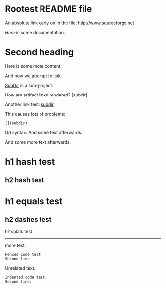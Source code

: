 # Rootest README file

An absolute link early on in the file: <http://www.sourceforge.net>

*Here* is some documentation.

# Second heading

Here is some more content.

And now we attempt to [link](ANOTHER.md)

[SubDir](subdir) is a sub-project.

How are artifact links rendered? [subdir]

Another link test: [subdir]()

This causes lots of problems:

    [](subdir)

Url syntax: <subdir> And some text afterwards.

And some more text afterwards.

# h1 hash test

## h2 hash test

h1 equals test
==============

h2 dashes test
--------------

h? splats test
**************

more text.


~~~~
Fenced code test
Second line
~~~~

Unrelated text.

    Indented code test.
    Second line.